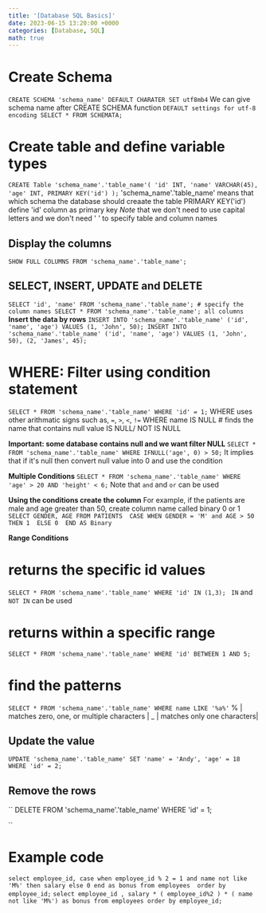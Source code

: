 ```yaml
---
title: '[Database SQL Basics]'
date: 2023-06-15 13:20:00 +0000
categories: [Database, SQL]
math: true
---
```


# Create Schema
``
CREATE SCHEMA 'schema_name' DEFAULT CHARATER SET utf8mb4
``
We can give schema name after CREATE SCHEMA function 
``
DEFAULT settings for utf-8 encoding
SELECT * FROM SCHEMATA;
``

# Create table and define variable types
``
CREATE Table 'schema_name'.'table_name'(
	'id' INT,
	'name' VARCHAR(45),
	'age' INT,
	PRIMARY KEY('id')
);
``
'schema_name'.'table_name' means that which schema the database should creaate the table
PRIMARY KEY('id') define 'id' column as primary key
*Note* that we don't need to use capital letters and we don't need ' ' to specify table and column names

## Display the columns 
``
SHOW FULL COLUMNS FROM 'schema_name'.'table_name';
``

## SELECT, INSERT, UPDATE and DELETE
``
SELECT 'id', 'name' FROM 'schema_name'.'table_name'; # specify the column names
SELECT * FROM 'schema_name'.'table_name'; all columns
``
**Insert the data by rows**
``
INSERT INTO 'schema_name'.'table_name' ('id', 'name', 'age') VALUES (1, 'John', 50);
INSERT INTO 'schema_name'.'table_name' ('id', 'name', 'age') VALUES (1, 'John', 50), (2, 'James', 45);
``

# WHERE: Filter using condition statement 
``
SELECT * FROM 'schema_name'.'table_name' WHERE 'id' = 1;
``
WHERE uses other arithmatic signs such as, `=`, `>`, `<`, `!=`
WHERE name IS NULL # finds the name that contains null value 
IS NULL/ NOT IS NULL

**Important: some database contains null and we want filter NULL**
``
SELECT * FROM 'schema_name'.'table_name' WHERE IFNULL('age', 0) > 50;
``
It implies that if it's null then convert null value into 0 and use the condition

**Multiple Conditions**
``
SELECT * FROM 'schema_name'.'table_name' WHERE 'age' > 20 AND 'height' < 6;
``
Note that `and` and `or` can be used 

**Using the conditions create the column**
For example, if the patients are male and age greater than 50, create column name called binary 0 or 1
``
SELECT GENDER, AGE FROM PATIENTS 
CASE WHEN GENDER = 'M' and AGE > 50 THEN 1 
ELSE 0 
END AS Binary
``

**Range Conditions**
# returns the specific id values 
``
SELECT * FROM 'schema_name'.'table_name' WHERE 'id' IN (1,3); 
``
`IN` and `NOT IN` can be used

# returns within a specific range
``
SELECT * FROM 'schema_name'.'table_name' WHERE 'id' BETWEEN 1 AND 5;
``

# find the patterns
``
SELECT * FROM 'schema_name'.'table_name' WHERE name LIKE '%a%'
``
% | matches zero, one, or multiple characters |
_ | matches only one characters|


## Update the value
``
UPDATE 'schema_name'.'table_name' SET 'name' = 'Andy', 'age' = 18 WHERE 'id' = 2;
``
## Remove the rows 
``
DELETE FROM 'schema_name'.'table_name' WHERE 'id' = 1;

``

# Example code
``
select employee_id,
case when employee_id % 2 = 1 and name not like 'M%' then salary
else 0
end as bonus
from employees 
order by employee_id;
``
``
select employee_id , salary * ( employee_id%2 ) * ( name not like 'M%') as bonus from employees
order by employee_id;
``









